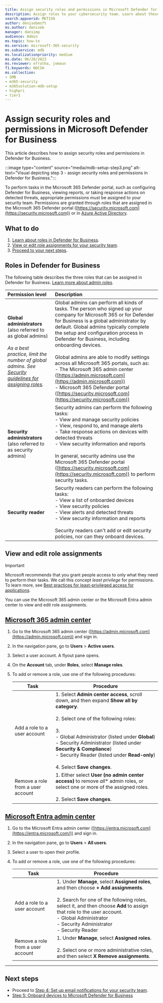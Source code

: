 ```yaml
---
title: Assign security roles and permissions in Microsoft Defender for Business
description: Assign roles to your cybersecurity team. Learn about these roles and permissions in Defender for Business.
search.appverid: MET150
author: denisebmsft
ms.author: deniseb
manager: dansimp 
audience: Admin
ms.topic: how-to
ms.service: microsoft-365-security
ms.subservice: mdb
ms.localizationpriority: medium
ms.date: 06/28/2023
ms.reviewer: efratka, jomaun
f1.keywords: NOCSH 
ms.collection: 
- SMB
- m365-security
- m365solution-mdb-setup
- highpri
- tier1
---
```


# Assign security roles and permissions in Microsoft Defender for Business

This article describes how to assign security roles and permissions in Defender for Business.

:::image type="content" source="media/mdb-setup-step3.png" alt-text="Visual depicting step 3 - assign security roles and permissions in Defender for Business.":::

To perform tasks in the Microsoft 365 Defender portal, such as configuring Defender for Business, viewing reports, or taking response actions on detected threats, appropriate permissions must be assigned to your security team. Permissions are granted through roles that are assigned in the Microsoft 365 Defender portal ([https://security.microsoft.com](https://security.microsoft.com)) or in [Azure Active Directory](/azure/active-directory/roles/manage-roles-portal). 

## What to do

1. [Learn about roles in Defender for Business](#roles-in-defender-for-business).
2. [View or edit role assignments for your security team](#view-and-edit-role-assignments).
3. [Proceed to your next steps](#next-steps).


## Roles in Defender for Business

The following table describes the three roles that can be assigned in Defender for Business. [Learn more about admin roles](../../admin/add-users/about-admin-roles.md).

| Permission level | Description |
|:---|:---|
| **Global administrators** (also referred to as global admins) <br/><br/> *As a best practice, limit the number of global admins. See [Security guidelines for assigning roles](/microsoft-365/admin/add-users/about-admin-roles#security-guidelines-for-assigning-roles).* | Global admins can perform all kinds of tasks. The person who signed up your company for Microsoft 365 or for Defender for Business is a global administrator by default. Global admins typically complete the setup and configuration process in Defender for Business, including onboarding devices.<br/><br/> Global admins are able to modify settings across all Microsoft 365 portals, such as: <br/>- The Microsoft 365 admin center ([https://admin.microsoft.com](https://admin.microsoft.com))<br/>- Microsoft 365 Defender portal ([https://security.microsoft.com](https://security.microsoft.com)) |
| **Security administrators** (also referred to as security admins) | Security admins can perform the following tasks: <br/>- View and manage security policies<br/>- View, respond to, and manage alerts <br/>- Take response actions on devices with detected threats<br/>- View security information and reports <br/><br/>In general, security admins use the Microsoft 365 Defender portal ([https://security.microsoft.com](https://security.microsoft.com)) to perform security tasks. |
| **Security reader** | Security readers can perform the following tasks:<br/>- View a list of onboarded devices<br/>- View security policies<br/>- View alerts and detected threats<br/>- View security information and reports <br/><br/>Security readers can't add or edit security policies, nor can they onboard devices. |

## View and edit role assignments

> [!IMPORTANT]
> Microsoft recommends that you grant people access to only what they need to perform their tasks. We call this concept *least privilege* for permissions. To learn more, see [Best practices for least-privileged access for applications](/azure/active-directory/develop/secure-least-privileged-access). 

You can use the Microsoft 365 admin center or the Microsoft Entra admin center to view and edit role assignments.

## [**Microsoft 365 admin center**](#tab/M365Admin)

1. Go to the Microsoft 365 admin center ([https://admin.microsoft.com](https://admin.microsoft.com)) and sign in. 

2. In the navigation pane, go to **Users** > **Active users**.

3. Select a user account. A flyout pane opens.

4. On the **Account** tab, under **Roles**, select **Manage roles**.

5. To add or remove a role, use one of the following procedures:

   | Task | Procedure |
   |---|---|
   | Add a role to a user account | 1. Select **Admin center access**, scroll down, and then expand **Show all by category**.<br/><br/>2. Select one of the following roles:<br/><br/>3. <br/>- Global Administrator (listed under **Global**)<br/>- Security Administrator (listed under **Security & Compliance**)<br/>- Security Reader (listed under **Read-only**)<br/><br/>4. Select **Save changes**. |
   | Remove a role from a user account | 1. Either select **User (no admin center access)** to remove *all** admin roles, or select one or more of the assigned roles. <br/><br/>2. Select **Save changes**. |

## [**Microsoft Entra admin center**](#tab/Entra)

1. Go to the Microsoft Entra admin center ([https://entra.microsoft.com](https://entra.microsoft.com/)) and sign in.

2. In the navigation pane, go to **Users** > **All users**.

3. Select a user to open their profile.

4. To add or remove a role, use one of the following procedures:

   | Task | Procedure |
   |---|---|
   | Add a role to a user account | 1. Under **Manage**, select **Assigned roles**, and then choose **+ Add assignments**.<br/><br/>2. Search for one of the following roles, select it, and then choose **Add** to assign that role to the user account.<br/>- Global Administrator<br/>- Security Administrator<br/>- Security Reader |
   | Remove a role from a user account | 1. Under **Manage**, select **Assigned roles**.<br/><br/>2. Select one or more administrative roles, and then select **X Remove assignments**. |

---

## Next steps

- Proceed to [Step 4: Set up email notifications for your security team](mdb-email-notifications.md).
- [Step 5: Onboard devices to Microsoft Defender for Business](mdb-onboard-devices.md)
